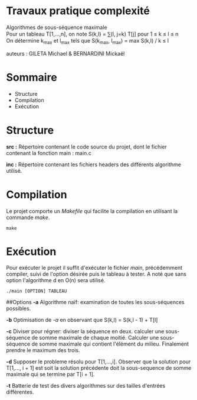 # Travaux pratique complexité
Algorithmes de sous-séquence maximale<br>
Pour un tableau T[1,...,n], on note S(k,l) = ⅀(l, j=k) T[j] pour 1 ≤ k ≤ l ≤ n<br>
On détermine k<sub>max</sub> et l<sub>max</sub> tels que S(k<sub>max</sub>, l<sub>max</sub>) = max S(k,l) / k ≤ l

auteurs : GILETA Michael & BERNARDINI Mickaël

# Sommaire
* Structure
* Compilation
* Exécution

# Structure
**src :**
Répertoire contenant le code source du projet, dont le fichier contenant la fonction main : main.c

**inc :**
Répertoire contenant les fichiers headers des différents algorithme utilisé.

# Compilation
Le projet comporte un *Makefile* qui facilite la compilation en utilisant la
commande *make*.

    make

# Exécution
Pour exécuter le projet il suffit d'exécuter le fichier *main*, précédemment compiler, suivi de l'option désirée puis le tableau à tester. A noté que sans option l'algorithme d en O(n) sera utilisé.

    ./main [OPTION] TABLEAU

##Options
**-a**
Algorithme naïf: examination de toutes les sous-séquences possibles.

**-b**
Optimisation de *-a* en observant que S(k,l) = S(k,l - 1) + T[l]

**-c**
Diviser pour régner: diviser la séquence en deux. calculer une sous-séquence de somme maximale de chaque moitié. Calculer une sous-séquence de somme maximale qui contient l'élément du milieu. Finalement prendre le maximum des trois.

**-d**
Supposer le probleme résolu pour T[1,...,i]. Observer que la solution pour T[1,..., i + 1] est soit la solution précédente doit la sous-sequence de somme maximale qui se termine par T[i + 1].

**-t**
Batterie de test des divers algorithmes sur des tailles d'entrées différentes.
